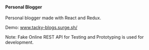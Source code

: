 <h4>Personal Blogger</h4>

Personal blogger made with React and Redux.

Demo: www.tacky-blogs.surge.sh/



Note: Fake Online REST API for Testing and Prototyping is used for development.
